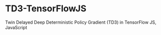 # TD3-TensorFlowJS
Twin Delayed Deep Deterministic Policy Gradient (TD3) in TensorFlow JS, JavaScript
